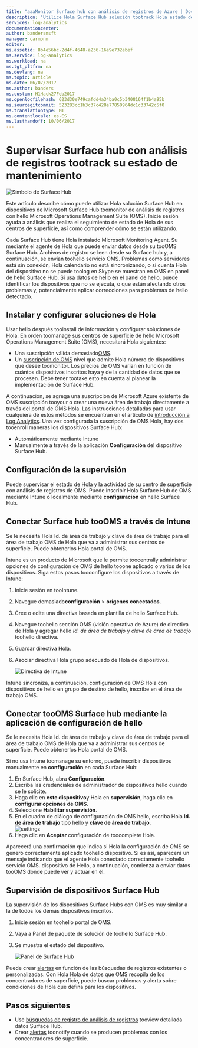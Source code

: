 ```yaml
---
title: "aaaMonitor Surface hub con análisis de registros de Azure | Documentos de Microsoft"
description: "Utilice Hola Surface Hub solución tootrack Hola estado de sus centros de superficie y entender cómo se están utilizando."
services: log-analytics
documentationcenter: 
author: bandersmsft
manager: carmonm
editor: 
ms.assetid: 8b4e56bc-2d4f-4648-a236-16e9e732ebef
ms.service: log-analytics
ms.workload: na
ms.tgt_pltfrm: na
ms.devlang: na
ms.topic: article
ms.date: 06/07/2017
ms.author: banders
ms.custom: H1Hack27Feb2017
ms.openlocfilehash: 623d30e749cafdd4a34ba0c5b3408164f1b4a95b
ms.sourcegitcommit: 523283cc1b3c37c428e77850964dc1c33742c5f0
ms.translationtype: MT
ms.contentlocale: es-ES
ms.lasthandoff: 10/06/2017
---
```

# <a name="monitor-surface-hubs-with-log-analytics-tootrack-their-health"></a>Supervisar Surface hub con análisis de registros tootrack su estado de mantenimiento

![Símbolo de Surface Hub](./media/log-analytics-surface-hubs/surface-hub-symbol.png)

Este artículo describe cómo puede utilizar Hola solución Surface Hub en dispositivos de Microsoft Surface Hub toomonitor de análisis de registros con hello Microsoft Operations Management Suite (OMS). Inicie sesión ayuda a análisis que realiza el seguimiento de estado de Hola de sus centros de superficie, así como comprender cómo se están utilizando.

Cada Surface Hub tiene Hola instalado Microsoft Monitoring Agent. Su mediante el agente de Hola que puede enviar datos desde su tooOMS Surface Hub. Archivos de registro se leen desde su Surface hub y, a continuación, se envían toohello servicio OMS. Problemas como servidores está sin conexión, Hola calendario no está sincronizando, o si cuenta Hola del dispositivo no se puede toolog en Skype se muestran en OMS en panel de hello Surface Hub. Si usa datos de hello en el panel de hello, puede identificar los dispositivos que no se ejecuta, o que están afectando otros problemas y, potencialmente aplicar correcciones para problemas de hello detectado.

## <a name="installing-and-configuring-hello-solution"></a>Instalar y configurar soluciones de Hola
Usar hello después tooinstall de información y configurar soluciones de Hola. En orden toomanage sus centros de superficie de hello Microsoft Operations Management Suite (OMS), necesitará Hola siguientes:

* Una suscripción válida demasiado[OMS](http://www.microsoft.com/oms).
* Un [suscripción de OMS](https://azure.microsoft.com/pricing/details/log-analytics/) nivel que admite Hola número de dispositivos que desee toomonitor. Los precios de OMS varían en función de cuántos dispositivos inscritos haya y de la cantidad de datos que se procesen. Debe tener tootake esto en cuenta al planear la implementación de Surface Hub.

A continuación, se agrega una suscripción de Microsoft Azure existente de OMS suscripción tooyour o crear una nueva área de trabajo directamente a través del portal de OMS Hola. Las instrucciones detalladas para usar cualquiera de estos métodos se encuentran en el artículo de [introducción a Log Analytics](log-analytics-get-started.md). Una vez configurada la suscripción de OMS Hola, hay dos tooenroll maneras los dispositivos Surface Hub:

* Automáticamente mediante Intune
* Manualmente a través de la aplicación **Configuración** del dispositivo Surface Hub.

## <a name="set-up-monitoring"></a>Configuración de la supervisión
Puede supervisar el estado de Hola y la actividad de su centro de superficie con análisis de registros de OMS. Puede inscribir Hola Surface Hub de OMS mediante Intune o localmente mediante **configuración** en hello Surface Hub.

## <a name="connect-surface-hubs-toooms-through-intune"></a>Conectar Surface hub tooOMS a través de Intune
Se le necesita Hola Id. de área de trabajo y clave de área de trabajo para el área de trabajo OMS de Hola que va a administrar sus centros de superficie. Puede obtenerlos Hola portal de OMS.

Intune es un producto de Microsoft que le permite toocentrally administrar opciones de configuración de OMS de hello tooone aplicado o varios de los dispositivos. Siga estos pasos tooconfigure los dispositivos a través de Intune:

1. Inicie sesión en tooIntune.
2. Navegue demasiado**configuración** > **orígenes conectados**.
3. Cree o edite una directiva basada en plantilla de hello Surface Hub.
4. Navegue toohello sección OMS (visión operativa de Azure) de directiva de Hola y agregar hello *Id. de área de trabajo* y *clave de área de trabajo* toohello directiva.
5. Guardar directiva Hola.
6. Asociar directiva Hola grupo adecuado de Hola de dispositivos.

   ![Directiva de Intune](./media/log-analytics-surface-hubs/intune.png)

Intune sincroniza, a continuación, configuración de OMS Hola con dispositivos de hello en grupo de destino de hello, inscribe en el área de trabajo OMS.

## <a name="connect-surface-hubs-toooms-using-hello-settings-app"></a>Conectar tooOMS Surface hub mediante la aplicación de configuración de hello
Se le necesita Hola Id. de área de trabajo y clave de área de trabajo para el área de trabajo OMS de Hola que va a administrar sus centros de superficie. Puede obtenerlos Hola portal de OMS.

Si no usa Intune toomanage su entorno, puede inscribir dispositivos manualmente en **configuración** en cada Surface Hub:

1. En Surface Hub, abra **Configuración**.
2. Escriba las credenciales de administrador de dispositivos hello cuando se le solicite.
3. Haga clic en **este dispositivo**y Hola en **supervisión**, haga clic en **configurar opciones de OMS**.
4. Seleccione **Habilitar supervisión**.
5. En el cuadro de diálogo de configuración de OMS hello, escriba Hola **Id. de área de trabajo** tipo hello y **clave de área de trabajo**.  
   ![settings](./media/log-analytics-surface-hubs/settings.png)
6. Haga clic en **Aceptar** configuración de toocomplete Hola.

Aparecerá una confirmación que indica si Hola la configuración de OMS se generó correctamente aplicado toohello dispositivo. Si es así, aparecerá un mensaje indicando que el agente Hola conectado correctamente toohello servicio OMS. dispositivo de Hello, a continuación, comienza a enviar datos tooOMS donde puede ver y actuar en él.

## <a name="monitor-surface-hubs"></a>Supervisión de dispositivos Surface Hub
La supervisión de los dispositivos Surface Hubs con OMS es muy similar a la de todos los demás dispositivos inscritos.

1. Inicie sesión en toohello portal de OMS.
2. Vaya a Panel de paquete de solución de toohello Surface Hub.
3. Se muestra el estado del dispositivo.

   ![Panel de Surface Hub](./media/log-analytics-surface-hubs/surface-hub-dashboard.png)

Puede crear [alertas](log-analytics-alerts.md) en función de las búsquedas de registros existentes o personalizadas. Con Hola Hola de datos que OMS recopila de los concentradores de superficie, puede buscar problemas y alerta sobre condiciones de Hola que defina para los dispositivos.

## <a name="next-steps"></a>Pasos siguientes
* Use [búsquedas de registro de análisis de registros](log-analytics-log-searches.md) tooview detallada datos Surface Hub.
* Crear [alertas](log-analytics-alerts.md) toonotify cuando se producen problemas con los concentradores de superficie.
